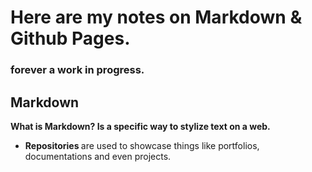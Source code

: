 <h1> Here are my notes on Markdown & Github Pages. </h1>
<h3>forever a work in progress.</h3>

<h2> Markdown </h2>

<b>  What is Markdown? </b>
<b>  Is a specific way to stylize text on a web. </b>
 <ul>
 <li><b> Repositories </b> are used to showcase things like portfolios, documentations and even projects. </li>
</ul>
